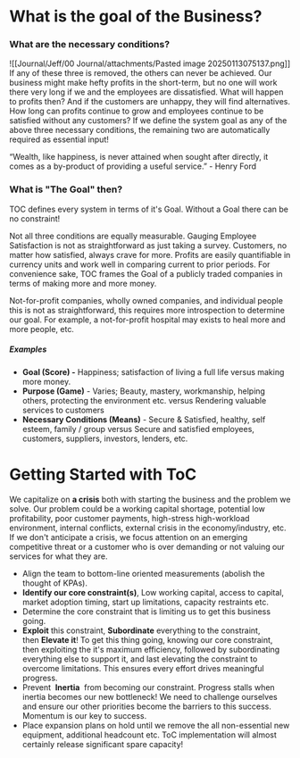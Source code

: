 # What is the goal of the Business?

### What are the necessary conditions? 

![[Journal/Jeff/00 Journal/attachments/Pasted image 20250113075137.png]]
If any of these three is removed, the others can never be achieved. Our business might make hefty profits in the short-term, but no one will work there very long if we and the employees are dissatisfied. What will happen to profits then? And if the customers are unhappy, they will find alternatives. How long can profits continue to grow and employees continue to be satisfied without any customers? If we define the system goal as any of the above three necessary conditions, the remaining two are automatically required as essential input!  
  
  “Wealth, like happiness, is never attained when sought after directly, it comes as a by-product of providing a useful service.” - Henry Ford  

### What is "The Goal" then?

TOC defines every system in terms of it's Goal. Without a Goal there can be no constraint! 

Not all three conditions are equally measurable. Gauging Employee Satisfaction is not as straightforward as just taking a survey. Customers, no matter how satisfied, always crave for more. Profits are easily quantifiable in currency units and work well in comparing current to prior periods. For convenience sake, TOC frames the Goal of a publicly traded companies in terms of making more and more money. 

Not-for-profit companies, wholly owned companies, and individual people this is not as straightforward, this requires more introspection to determine our goal. For example, a not-for-profit hospital may exists to heal more and more people, etc. 

##### Examples
- **Goal (Score) -** Happiness; satisfaction of living a full life versus making more money.
- **Purpose (Game)** - Varies; Beauty, mastery, workmanship, helping others, protecting the environment etc. versus Rendering valuable services to customers 
- **Necessary Conditions (Means)** - Secure & Satisfied, healthy, self esteem, family / group versus Secure and satisfied employees, customers, suppliers, investors, lenders, etc. 


# Getting Started with ToC

We capitalize on **a crisis** both with starting the business and the problem we solve. Our problem could be a working capital shortage, potential low profitability, poor customer payments, high-stress high-workload environment, internal conflicts, external crisis in the economy/industry, etc. If we don't anticipate a crisis, we focus attention on an emerging competitive threat or a customer who is over demanding or not valuing our services for what they are.

- Align the team to bottom-line oriented measurements (abolish the thought of KPAs).
- **Identify our core constraint(s)**, Low working capital, access to capital, market adoption timing, start up limitations, capacity restraints etc.
- Determine the core constraint that is limiting us to get this business going. 
- **Exploit** this constraint, **Subordinate** everything to the constraint, then **Elevate it**! To get this thing going, knowing our core constraint, then exploiting the it's maximum efficiency, followed by subordinating everything else to support it,  and last elevating the constraint to overcome limitations. This ensures every effort drives meaningful progress.
- Prevent  **Inertia**  from becoming our constraint. Progress stalls when inertia becomes our new bottleneck! We need to challenge ourselves and ensure our other priorities become the barriers to this success. Momentum is our key to success.
- Place expansion plans on hold until we remove the  all non-essential new equipment, additional headcount etc. ToC implementation will almost certainly release significant spare capacity!

